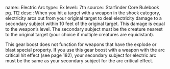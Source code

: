 name:: Electric Arc 
type:: Ex
level:: 7th 
source:: Starfinder Core Rulebook pg. 112
desc:: When you hit a target with a weapon in the shock category, electricity arcs out from your original target to deal electricity damage to a secondary subject within 10 feet of the original target. This damage is equal to the weapon’s level. The secondary subject must be the creature nearest to the original target (your choice if multiple creatures are equidistant).

This gear boost does not function for weapons that have the explode or blast special property. If you use this gear boost with a weapon with the arc critical hit effect (see page 182), your secondary subject for electric arc must be the same as your secondary subject for the arc critical effect.

